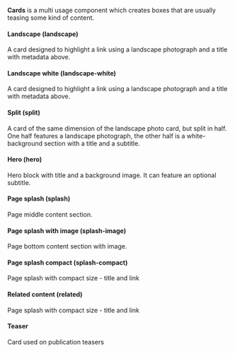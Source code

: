 **Cards** is a multi usage component which creates boxes that are usually teasing some kind of content.

#### Landscape (landscape)
A card designed to highlight a link using a landscape photograph and a title with metadata above.

#### Landscape white (landscape-white)
A card designed to highlight a link using a landscape photograph and a title with metadata above.

#### Split (split)
A card of the same dimension of the landscape photo card, but split in half. One half features a landscape photograph, the other half is a white-background section with a title and a subtitle.

#### Hero (hero)
Hero block with title and a background image. It can feature an optional subtitle.

#### Page splash (splash)
Page middle content section.

#### Page splash with image (splash-image)
Page bottom content section with image.

#### Page splash compact (splash-compact)
Page splash with compact size - title and link

#### Related content (related)
Page splash with compact size - title and link

#### Teaser
Card used on publication teasers